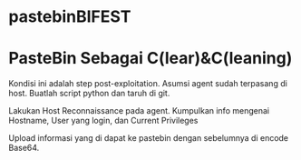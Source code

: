 # pastebinBIFEST

# PasteBin Sebagai C(lear)&C(leaning)

Kondisi ini adalah step post-exploitation. Asumsi agent sudah terpasang di host. Buatlah script python dan taruh di git.
 
Lakukan Host Reconnaissance pada agent.
Kumpulkan info mengenai Hostname, User yang login, dan Current Privileges
 
Upload informasi yang di dapat ke pastebin dengan sebelumnya di encode Base64.
